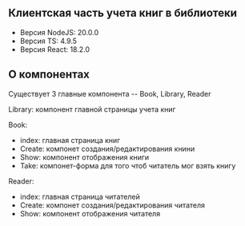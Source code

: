 ## Клиентская часть учета книг в библиотеки
- Версия NodeJS: 20.0.0
- Версия TS: 4.9.5
- Версия React: 18.2.0

## О компонентах
Существует 3 главные компонента -- Book, Library, Reader

Library: компонент главной страницы учета книг

Book: 
- index: главная страница книг
- Create: компонет создания/редактирования книни
- Show: компонент отображения книги
- Take: компонет-форма для того чтоб читатель мог взять книгу
  
Reader:
- index: главная страница читателей
- Create: компонет создания/редактирования читателя
- Show: компонент отображения читателя

